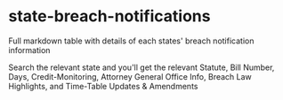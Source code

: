 # state-breach-notifications
Full markdown table with details of each states' breach notification information

Search the relevant state and you'll get the relevant Statute, Bill Number, Days, Credit-Monitoring, Attorney General Office Info, Breach Law Highlights, and Time-Table Updates & Amendments

